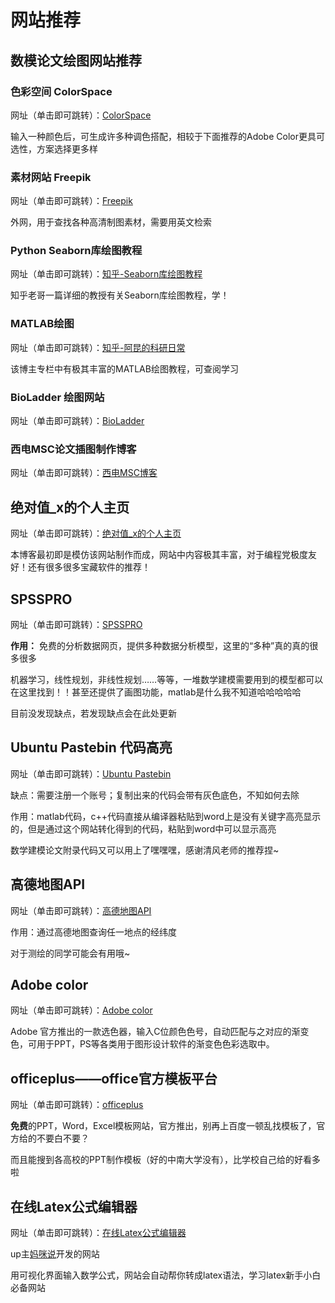 # 网站推荐

## 数模论文绘图网站推荐

### 色彩空间 ColorSpace 

网址（单击即可跳转）：[ColorSpace](https://mycolor.space/)

输入一种颜色后，可生成许多种调色搭配，相较于下面推荐的Adobe Color更具可选性，方案选择更多样

### 素材网站 Freepik

网址（单击即可跳转）：[Freepik](https://www.freepik.com/)

外网，用于查找各种高清制图素材，需要用英文检索

### Python Seaborn库绘图教程

网址（单击即可跳转）：[知乎-Seaborn库绘图教程](https://zhuanlan.zhihu.com/p/81553421?utm_source=wechat_session)

知乎老哥一篇详细的教授有关Seaborn库绘图教程，学！

### MATLAB绘图

网址（单击即可跳转）：[知乎-阿昆的科研日常](https://www.zhihu.com/column/c_1074615528869531648)

该博主专栏中有极其丰富的MATLAB绘图教程，可查阅学习

### BioLadder 绘图网站

网址（单击即可跳转）：[BioLadder](https://www.bioladder.cn/web/#/pro/index)

### 西电MSC论文插图制作博客

网址（单击即可跳转）：[西电MSC博客](https://levitate-qian.github.io/2020/05/04/10%E7%B1%BB%E6%A1%88%E4%BE%8B%E5%B8%A6%E4%BD%A0%E4%BA%86%E8%A7%A3%E8%AE%BA%E6%96%87%E6%8F%92%E5%9B%BE%E5%88%B6%E4%BD%9C/)

## 绝对值_x的个人主页

网址（单击即可跳转）：[绝对值_x的个人主页](https://lxl66566.github.io/)

本博客最初即是模仿该网站制作而成，网站中内容极其丰富，对于编程党极度友好！还有很多很多宝藏软件的推荐！

## SPSSPRO

网址（单击即可跳转）：[SPSSPRO](https://www.spsspro.com/)

**作用：** 免费的分析数据网页，提供多种数据分析模型，这里的“多种”真的真的很多很多

机器学习，线性规划，非线性规划……等等，一堆数学建模需要用到的模型都可以在这里找到！！甚至还提供了画图功能，matlab是什么我不知道哈哈哈哈哈

目前没发现缺点，若发现缺点会在此处更新

## Ubuntu Pastebin 代码高亮

网址（单击即可跳转）：[Ubuntu Pastebin](https://pastebin.ubuntu.com/)

缺点：需要注册一个账号；复制出来的代码会带有灰色底色，不知如何去除

作用：matlab代码，c++代码直接从编译器粘贴到word上是没有关键字高亮显示的，但是通过这个网站转化得到的代码，粘贴到word中可以显示高亮

数学建模论文附录代码又可以用上了嘿嘿嘿，感谢清风老师的推荐捏~

## 高德地图API

网址（单击即可跳转）：[高德地图API](https://lbs.amap.com/tools/picker)

作用：通过高德地图查询任一地点的经纬度

对于测绘的同学可能会有用哦~

## Adobe color

网址（单击即可跳转）：[Adobe color](https://color.adobe.com/zh/create/color-wheel)

Adobe 官方推出的一款选色器，输入C位颜色色号，自动匹配与之对应的渐变色，可用于PPT，PS等各类用于图形设计软件的渐变色色彩选取中。

## officeplus——office官方模板平台

网址（单击即可跳转）：[officeplus](https://www.officeplus.cn/)

**免费**的PPT，Word，Excel模板网站，官方推出，别再上百度一顿乱找模板了，官方给的不要白不要？

而且能搜到各高校的PPT制作模板（好的中南大学没有），比学校自己给的好看多啦

## 在线Latex公式编辑器

网址（单击即可跳转）：[在线Latex公式编辑器](https://www.latexlive.com/)

up主[妈咪说](https://www.bilibili.com/video/BV14g4y1q7pb?spm_id_from=333.999.0.0)开发的网站

用可视化界面输入数学公式，网站会自动帮你转成latex语法，学习latex新手小白必备网站
